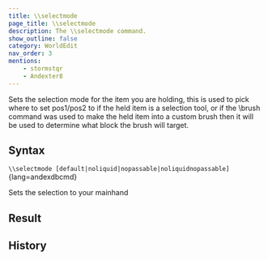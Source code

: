 ```yaml
---
title: \\selectmode
page_title: \\selectmode
description: The \\selectmode command.
show_outline: false
category: WorldEdit
nav_order: 3
mentions:
    - stormstqr
    - Andexter8
---
```


Sets the selection mode for the item you are holding, this is used to pick where to set pos1/pos2 to if the held item is a selection tool, or if the \\brush command was used to make the held item into a custom brush then it will be used to determine what block the brush will target.

<CommandDetailsTable
    name="\\selectmode"
    :categories="[
        'system', 'world', 'server', 'worldedit'
    ]"
    :requiredTags="[
        'canUseChatCommands'
    ]"
    ultraSecurityModeSecurityLevel="WorldEdit"
    version="1.0.0"
    :undoSupported="-1"
    :functional="true"
    :deprecated="false"
/>

## Syntax

`\\selectmode [default|noliquid|nopassable|noliquidnopassable]`{lang=andexdbcmd}

<indent>Sets the selection to your mainhand</indent>

## Result

<template-EmptySection />

## History

<template-EmptySection />
